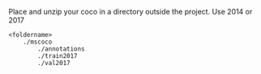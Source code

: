 Place and unzip your coco in a directory outside the project. Use 2014 or 2017

```buildoutcfg
<foldername>
    ./mscoco
        ./annotations
        ./train2017
        ./val2017
```
